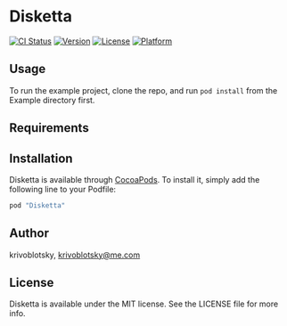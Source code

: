 # Disketta 

[![CI Status](http://img.shields.io/travis/krivoblotsky/Disketta.svg?style=flat)](https://travis-ci.org/krivoblotsky/Disketta)
[![Version](https://img.shields.io/cocoapods/v/Disketta.svg?style=flat)](http://cocoapods.org/pods/Disketta)
[![License](https://img.shields.io/cocoapods/l/Disketta.svg?style=flat)](http://cocoapods.org/pods/Disketta)
[![Platform](https://img.shields.io/cocoapods/p/Disketta.svg?style=flat)](http://cocoapods.org/pods/Disketta)

## Usage

To run the example project, clone the repo, and run `pod install` from the Example directory first.

## Requirements

## Installation

Disketta is available through [CocoaPods](http://cocoapods.org). To install
it, simply add the following line to your Podfile:

```ruby
pod "Disketta"
```

## Author

krivoblotsky, krivoblotsky@me.com

## License

Disketta is available under the MIT license. See the LICENSE file for more info.

